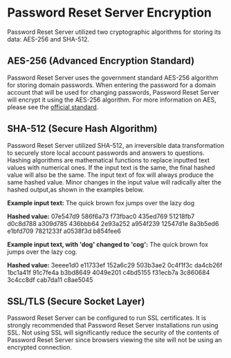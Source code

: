 [title]: # (Password Reset Server Encryption)
[tags]: # (password)
[priority]: # (1)
# Password Reset Server Encryption

Password Reset Server utilized two cryptographic algorithms for storing its data: AES-256 and SHA-512.

## AES-256 (Advanced Encryption Standard)

Password Reset Server uses the government standard AES-256 algorithm for storing domain passwords.
When entering the password for a domain account that will be used for changing passwords, Password
Reset Server will encrypt it using the AES-256 algorithm. For more information on AES, please see the
[official standard](https://csrc.nist.gov/csrc/media/publications/fips/197/final/documents/fips-197.pdf).

## SHA-512 (Secure Hash Algorithm)

Password Reset Server utilized SHA-512, an irreversible data transformation to securely store local account passwords and answers to questions. Hashing algorithms are mathematical functions to replace inputted text values with numerical ones. If the input text is the same, the final hashed value will also be the same. The input text of fox will always produce the same hashed value. Minor changes in the input value will radically alter the hashed output,as shown in the examples below.

__Example input text:__ The quick brown fox jumps over the lazy dog

__Hashed value:__ 07e547d9 586f6a73 f73fbac0 435ed769 51218fb7 d0c8d788 a309d785 436bbb64
2e93a252 a954f239 12547d1e 8a3b5ed6 e1bfd709 7821233f a0538f3d b854fee6

__Example input text, with 'dog' changed to 'cog':__ The quick brown fox jumps over the lazy cog.

__Hashed value:__ 3eeee1d0 e11733ef 152a6c29 503b3ae2 0c4f1f3c da4cb26f 1bc1a41f 91c7fe4a
b3bd8649 4049e201 c4bd5155 f31ecb7a 3c860684 3c4cc8df cab7da11 c8ae5045

## SSL/TLS (Secure Socket Layer)

Password Reset Server can be configured to run SSL certificates. It is strongly recommended that
Password Reset Server installations run using SSL. Not using SSL will significantly reduce the security of
the contents of Password Reset Server since browsers viewing the site will not be using an encrypted
connection.
